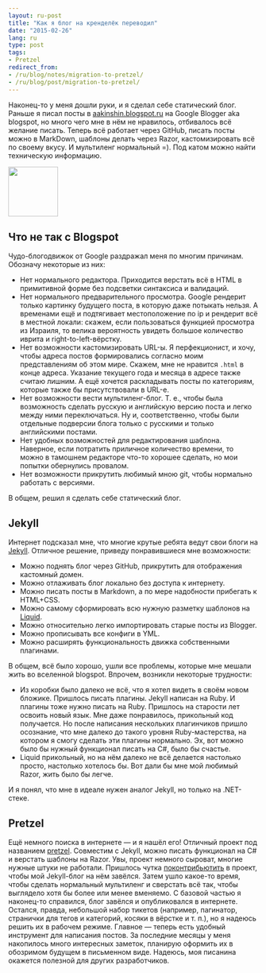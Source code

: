 ```yaml
---
layout: ru-post
title: "Как я блог на кренделёк переводил"
date: "2015-02-26"
lang: ru
type: post
tags:
- Pretzel
redirect_from:
- /ru/blog/notes/migration-to-pretzel/
- /ru/blog/post/migration-to-pretzel/
---
```


Наконец-то у меня дошли руки, и я сделал себе статический блог. Раньше я писал посты в [aakinshin.blogspot.ru](http://aakinshin.blogspot.ru/) на Google Blogger aka blogspot, но много чего мне в нём не нравилось, отбивалось всё желание писать. Теперь всё работает через GitHub, писать посты можно в MarkDown, шаблоны делать через Razor, кастомизировать всё по своему вкусу. И мультиленг нормальный =). Под катом можно найти техническую информацию.

<p class="center">
  <img src="/img/posts/notes/migration-to-pretzel/pretzel.png" height="100px" />
</p><!--more-->

## Что не так с Blogspot

Чудо-блогодвижок от Google раздражал меня по многим причинам. Обозначу некоторые из них:

* Нет нормального редактора. Приходится верстать всё в HTML в примитивной форме без подсветки синтаксиса и валидаций.
* Нет нормального предварительного просмотра. Google рендерит только картинку будущего поста, в которую даже потыкать нельзя. А временами ещё и подтягивает местоположение по ip и рендерит всё в местной локали: скажем, если пользоваться функцией просмотра из Израиля, то велика вероятность увидеть большое количество иврита и right-to-left-вёрстку.
* Нет возможности кастомизировать URL-ы. Я перфекционист, и хочу, чтобы адреса постов формировались согласно моим представлениям об этом мире. Скажем, мне не нравится `.html` в конце адреса. Указание текущего года и месяца в адресе также считаю лишним. А ещё хочется раскладывать посты по категориям, которые также бы присутствовали в URL-е.
* Нет возможности вести мультиленг-блог. Т. е., чтобы была возможность сделать русскую и английскую версию поста и легко между ними переключаться. Ну и, соответственно, чтобы были отдельные подверсии блога только с русскими и только английскими постами.
* Нет удобных возможностей для редактирования шаблона. Наверное, если потратить приличное количество времени, то можно в тамошнем редакторе что-то хорошее сделать, но мои попытки обернулись провалом.
* Нет возможности прикрутить любимый мною git, чтобы нормально работать с версиями.

В общем, решил я сделать себе статический блог.

## Jekyll

Интернет подсказал мне, что многие крутые ребята ведут свои блоги на [Jekyll](http://jekyllrb.com/). Отличное решение, приведу понравившиеся мне возможности:

* Можно поднять блог через GitHub, прикрутить для отображения кастомный домен.
* Можно отлаживать блог локально без доступа к интернету.
* Можно писать посты в Markdown, а по мере надобности прибегать к HTML+CSS.
* Можно самому сформировать всю нужную разметку шаблонов на [Liquid](https://github.com/Shopify/liquid/wiki).
* Можно относительно легко импортировать старые посты из Blogger.
* Можно прописывать все конфиги в YML.
* Можно расширять функциональность движка собственными плагинами.

В общем, всё было хорошо, ушли все проблемы, которые мне мешали жить во вселенной blogspot. Впрочем, возникли некоторые трудности:

* Из коробки было далеко не всё, что я хотел видеть в своём новом бложике. Пришлось писать плагины. Jekyll написан на Ruby. И плагины тоже нужно писать на Ruby. Пришлось на старости лет освоить новый язык. Мне даже понравилось, прикольный код получается. Но после написания нескольких плагинчиков пришло осознание, что мне далеко до такого уровня Ruby-мастерства, на котором я смогу сделать эти плагины нормально. Эх, вот можно было бы нужный функционал писать на C#, было бы счастье.
* Liquid прикольный, но на нём далеко не всё делается настолько просто, настолько хотелось бы. Вот дали бы мне мой любимый Razor, жить было бы легче.

И я понял, что мне в идеале нужен аналог Jekyll, но только на .NET-стеке.

## Pretzel

Ещё немного поиска в интернете — и я нашёл его! Отличный проект под названием [pretzel](https://github.com/Code52/pretzel). Совместим с Jekyll, можно писать функционал на C# и верстать шаблоны на Razor. Увы, проект немного сыроват, многие нужные штуки не работали. Пришлось чутка [поконтрибьютить](https://github.com/Code52/pretzel/commits/master?author=AndreyAkinshin) в проект, чтобы мой Jekyll-блог на нём завёлся. Затем ушло какое-то время, чтобы сделать нормальный мультиленг и сверстать всё так, чтобы выглядело хотя бы более или менее вменяемо. С базовой частью я наконец-то справился, блог завёлся и опубликовался в интернете. Остался, правда, небольшой набор тикетов (например, пагинатор, странички для тегов и категорий, косяки в вёрстке и т. п.), но я надеюсь решить их в рабочем режиме. Главное — теперь есть удобный инструмент для написания постов. За последние месяцы у меня накопилось много интересных заметок, планирую оформить их в обозримом будущем в письменном виде. Надеюсь, моя писанина окажется полезной для других разработчиков.